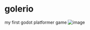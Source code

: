 # golerio
my first godot platformer game
![image](https://github.com/user-attachments/assets/53ebc4b3-2881-4568-b3d3-25ad69aa6268)
